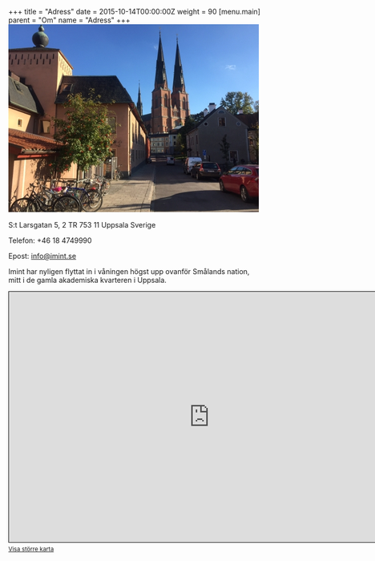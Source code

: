 +++
title = "Adress"
date = 2015-10-14T00:00:00Z
weight = 90
[menu.main]
parent = "Om"
name = "Adress"
+++
![gatuvy](/om/adress/gatuvy_domkyrkan.JPG)


S:t Larsgatan 5, 2 TR
753 11  Uppsala
Sverige

Telefon: +46 18 4749990

Epost: info@imint.se

Imint har nyligen flyttat in i våningen högst upp ovanför Smålands nation, mitt i de gamla akademiska kvarteren i Uppsala.

<iframe width="800" height="500" frameborder="0" scrolling="no" marginheight="0" marginwidth="0" src="http://www.openstreetmap.org/export/embed.html?bbox=17.62158751487732%2C59.856427344260275%2C17.6395046710968%2C59.862083931349524&amp;layer=mapnik&amp;marker=59.85925575803042%2C17.63054609298706" style="border: 1px solid black"></iframe><br/><small><a href="http://www.openstreetmap.org/?mlat=59.85926&amp;mlon=17.63055#map=17/59.85926/17.63055">Visa större karta</a></small>
